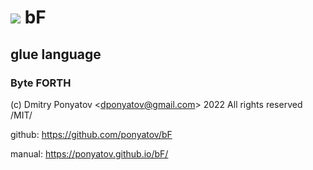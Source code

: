 #   ![](doc/logo/png) bF
##  glue language
### Byte FORTH

(c) Dmitry Ponyatov <<dponyatov@gmail.com>> 2022 All rights reserved /MIT/

github: https://github.com/ponyatov/bF

manual: https://ponyatov.github.io/bF/
